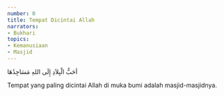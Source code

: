 ```yaml
---
number: 0
title: Tempat Dicintai Allah
narrators:
- Bukhari
topics:
- Kemanusiaan
- Masjid
---
```


<p lang="ar">
أحَبُّ الْبِلاَدِ إِلَى اللهِ مَسَاجِدُهَا
</p>

Tempat yang paling dicintai Allah di muka bumi adalah masjid-masjidnya.
